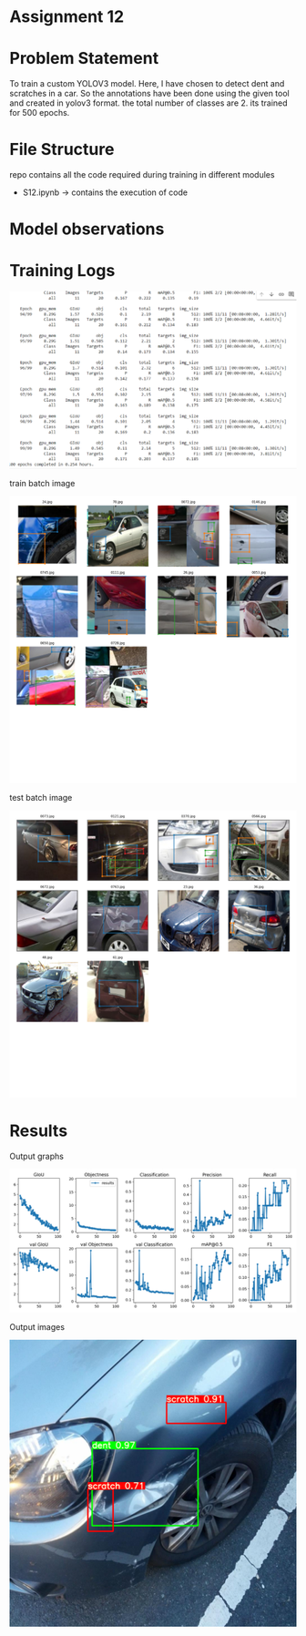 # Assignment 12

# Problem Statement
To train a custom YOLOV3 model. Here, I have chosen to detect dent and scratches in a car. So the annotations have been done using the given tool and created in yolov3 format.
the total number of classes are 2. its trained for 500 epochs.

# File Structure

repo contains all the code required during training in different modules
   - S12.ipynb -> contains the execution of code 


# Model observations
 
# Training Logs

<p align="center">
    <img src="images/log.PNG" alt="centered image" />
</p>

train batch image
<p align="center">
    <img src="images/train_batch0.png" alt="centered image" />
</p>

test batch image
<p align="center">
    <img src="images/test_batch0.png" alt="centered image" />
</p>
       

# Results
Output graphs
<p align="center">
    <img src="images/results.png" alt="centered image" />
</p>

Output images
<p align="center">
    <img src="results/60.png" alt="centered image" />
</p>



